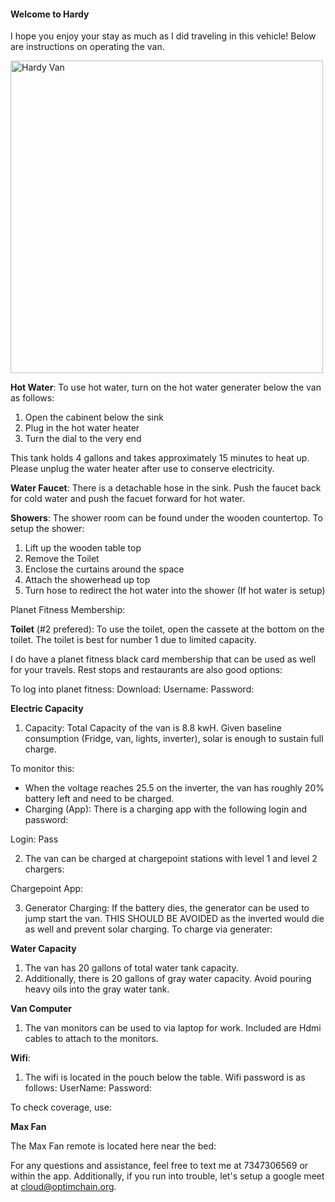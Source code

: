 #### Welcome to Hardy 

I hope you enjoy your stay as much as I did traveling in this vehicle! Below are instructions on operating the van.

<img src="https://user-images.githubusercontent.com/84352976/133133284-8762067f-49d7-4286-a8b8-4905a778348c.png" alt="Hardy Van" width="500"/>

**Hot Water**: To use hot water, turn on the hot water generater below the van as follows:

1. Open the cabinent below the sink
2. Plug in the hot water heater
3. Turn the dial to the very end

This tank holds 4 gallons and takes approximately 15 minutes to heat up. 
Please unplug the water heater after use to conserve electricity.

**Water Faucet**:
There is a detachable hose in the sink. Push the faucet back for cold water and push the facuet forward for hot water. 

**Showers**:
The shower room can be found under the wooden countertop. To setup the shower:

1. Lift up the wooden table top
2. Remove the Toilet 
3. Enclose the curtains around the space
4. Attach the showerhead up top
5. Turn hose to redirect the hot water into the shower (If hot water is setup)

Planet Fitness Membership:

**Toilet** (#2 prefered):
To use the toilet, open the cassete at the bottom on the toilet. 
The toilet is best for number 1 due to limited capacity. 

I do have a planet fitness black card membership that can be used as well for your travels. Rest stops and restaurants are also good options: 

To log into planet fitness:
Download: 
Username:
Password:

**Electric Capacity**
1. Capacity: Total Capacity of the van is 8.8 kwH. Given baseline consumption (Fridge, van, lights, inverter), solar is enough to sustain full charge. 

To monitor this: 
* When the voltage reaches 25.5 on the inverter, the van has roughly 20% battery left and need to be charged.
* Charging (App): There is a charging app with the following login and password:

Login:
Pass

2. The van can be charged at chargepoint stations with level 1 and level 2 chargers:

Chargepoint App:

3. Generator Charging: If the battery dies, the generator can be used to jump start the van. THIS SHOULD BE AVOIDED as the inverted would die as well and prevent solar charging. To charge via generater:


**Water Capacity**
1. The van has 20 gallons of total water tank capacity.
2. Additionally, there is 20 gallons of gray water capacity. Avoid pouring heavy oils into the gray water tank.


**Van Computer**

1. The van monitors can be used to via laptop for work. Included are Hdmi cables to attach to the monitors.

**Wifi**:

1. The wifi is located in the pouch below the table. Wifi password is as follows:
  UserName:
  Password:
 
 To check coverage, use: 

**Max Fan**

The Max Fan remote is located here near the bed: 

For any questions and assistance, feel free to text me at 7347306569 or within the app. 
Additionally, if you run into trouble, let's setup a google meet at cloud@optimchain.org. 
